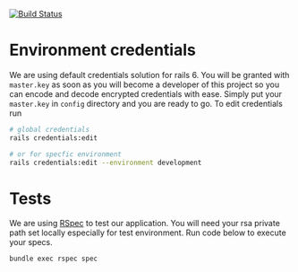 [![Build Status](https://travis-ci.com/Lockeriano/bikeramp.svg?token=ELUsktd7HPRkKSgQAEzD&branch=main)](https://travis-ci.com/github/Lockeriano/bikeramp)

# Environment credentials

We are using default credentials solution for rails 6. You will be granted with `master.key` as soon as you will become a developer of this project so you can encode and decode encrypted credentials with ease. Simply put your `master.key` in `config` directory and you are ready to go. To edit credentials run

```bash
# global credentials
rails credentials:edit

# or for specfic environment
rails credentials:edit --environment development  
```

# Tests

We are using [RSpec](https://github.com/rspec/rspec) to test our application. You will need your rsa private path set locally especially for test environment. Run code below to execute your specs.

```bash
bundle exec rspec spec
```
